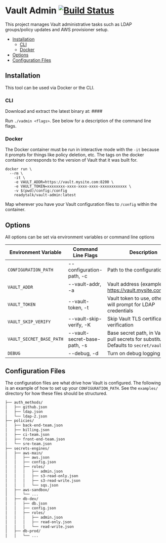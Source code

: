 # Vault Admin [![Build Status](https://travis-ci.org/ReadyTalk/vault-admin.svg?branch=master)](https://travis-ci.org/ReadyTalk/vault-admin)

This project manages Vault administrative tasks such as LDAP groups/policy updates and AWS provisioner setup.

<!-- TOC depthFrom:2 depthTo:6 withLinks:1 updateOnSave:1 orderedList:0 -->

- [Installation](#installation)
	- [CLI](#cli)
	- [Docker](#docker)
- [Options](#options)
- [Configuration Files](#configuration-files)

<!-- /TOC -->

## Installation

This tool can be used via Docker or the CLI.

### CLI
Download and extract the latest binary at: ####

Run `./vadmin <flags>`.  See below for a description of the command line flags.

### Docker
The Docker container must be run in interactive mode with the `-it` because it prompts for things like policy deletion, etc.  The tags on the docker container corresponds to the version of Vault that it was built for.

```
docker run \
  --rm \
	-it \
	-e VAULT_ADDR=https://vault.mysite.com:8200 \
	-e VAULT_TOKEN=xxxxxxxx-xxxx-xxxx-xxxx-xxxxxxxxxxxx \
	-v $(pwd)/config:/config
	readytalk/vault-admin:latest
```

Map wherever you have your Vault configuration files to `/config` within the container.

## Options
All options can be set via environment variables or command line options

| Environment Variable               | Command Line Flags | Description                           |
| ----------------------- | ----------------------------------    | ---------------------------------------------------------- |
| `CONFIGURATION_PATH` | --configuration-path, -c | Path to the configuration files |
| `VAULT_ADDR` | --vault-addr, -a | Vault address (example: https://vault.mysite.com:8200) |
| `VAULT_TOKEN` | --vault-token, -t | Vault token to use, otherwise will prompt for LDAP credentials |
| `VAULT_SKIP_VERIFY` | --vault-skip-verify, -K | Skip Vault TLS certificate verification |
| `VAULT_SECRET_BASE_PATH`  | --vault-secret-base-path, -s | Base secret path, in Vault, to pull secrets for substitution. Defaults to `secret/vault-admin` |
| `DEBUG`  | --debug, -d | Turn on debug logging |


## Configuration Files
The configuration files are what drive how Vault is configured.  The following is an example of how to set up your `CONFIGURATION_PATH`.  See the `examples/` directory for how these files should be structured.

```bash
├── auth_methods/
│   ├── github.json
│   ├── ldap.json
│   └── ldap-2.json
├── policies/
│   ├── back-end-team.json
│   ├── billing.json
│   ├── ci-team.json
│   ├── front-end-team.json
│   └── sre-team.json
├── secrets-engines/
│   ├── aws-main/
│   │   ├── aws.json
│   │   ├── config.json
│   │   ├── roles/
│   │   │   ├── admin.json
│   │   │   ├── s3-read-only.json
│   │   │   ├── s3-read-write.json
│   │   │   └── sqs.json
│   ├── aws-sandbox/
│   │   └── ...
│   ├── db-dev/
│   │   ├── db.json
│   │   ├── config.json
│   │   ├── roles/
│   │   │   ├── admin.json
│   │   │   ├── read-only.json
│   │   │   └── read-write.json
│   ├── db-prod/
│   │   └── ...
```
